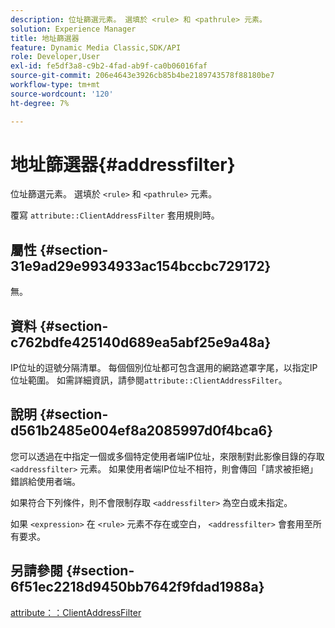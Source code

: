 ```yaml
---
description: 位址篩選元素。 選填於 <rule> 和 <pathrule> 元素。
solution: Experience Manager
title: 地址篩選器
feature: Dynamic Media Classic,SDK/API
role: Developer,User
exl-id: fe5df3a8-c9b2-4fad-ab9f-ca0b06016faf
source-git-commit: 206e4643e3926cb85b4be2189743578f88180be7
workflow-type: tm+mt
source-wordcount: '120'
ht-degree: 7%

---
```


# 地址篩選器{#addressfilter}

位址篩選元素。 選填於 `<rule>` 和 `<pathrule>` 元素。

覆寫 `attribute::ClientAddressFilter` 套用規則時。

## 屬性 {#section-31e9ad29e9934933ac154bccbc729172}

無。

## 資料 {#section-c762bdfe425140d689ea5abf25e9a48a}

IP位址的逗號分隔清單。 每個個別位址都可包含選用的網路遮罩字尾，以指定IP位址範圍。 如需詳細資訊，請參閱`attribute::ClientAddressFilter`。

## 說明 {#section-d561b2485e004ef8a2085997d0f4bca6}

您可以透過在中指定一個或多個特定使用者端IP位址，來限制對此影像目錄的存取 `<addressfilter>` 元素。 如果使用者端IP位址不相符，則會傳回「請求被拒絕」錯誤給使用者端。

如果符合下列條件，則不會限制存取 `<addressfilter>` 為空白或未指定。

如果 `<expression>` 在 `<rule>` 元素不存在或空白， `<addressfilter>` 會套用至所有要求。

## 另請參閱 {#section-6f51ec2218d9450bb7642f9fdad1988a}

[attribute：：ClientAddressFilter](../../../../../is-api/image-catalog/image-serving-api-ref/c-image-catalog-reference/c-attributes-reference/r-clientaddressfilter.md#reference-7000c1f77b134462a1f06b733f29ba68)
